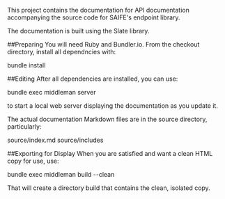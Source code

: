 This project contains the documentation for API documentation accompanying the source code for SAIFE's endpoint library.

The documentation is built using the Slate library.

##Preparing
You will need Ruby and Bundler.io. From the checkout directory, install all dependncies with:

bundle install

##Editing
After all dependencies are installed, you can use:

bundle exec middleman server

to start a local web server displaying the documentation as you update it.

The actual documentation Markdown files are in the source directory, particularly:

source/index.md
source/includes

##Exporting for Display
When you are satisfied and want a clean HTML copy for use, use:

bundle exec middleman build --clean

That will create a directory build that contains the clean, isolated copy.
